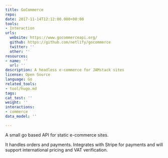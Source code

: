 ```yaml
---
title: GoCommerce
repo: 
date: 2017-11-14T12:12:00.000+00:00
tools:
- Interaction
urls:
  website: https://www.gocommerceapi.org/
  github: https://github.com/netlify/gocommerce
  twitter: ''
  other: ''
resources:
- name: ''
  url: ''
description: A headless e-commerce for JAMstack sites
license: Open Source
language: Go
related_tools:
- tool/hugo.md
tags:
cat_test: ''
weight: ''
interactions:
- commerce
data_model: ''

---
```

A small go based API for static e-commerce sites.

It handles orders and payments. Integrates with Stripe for payments and will support international pricing and VAT verification.
